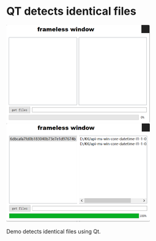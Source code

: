 # QT detects identical files

<img src="https://github.com/HUIhuihuil/LJH/blob/master/image/A.png" style="zoom:50%;"/><img src="https://github.com/HUIhuihuil/LJH/blob/master/image/B.png" style="zoom:50%;" />

Demo detects identical files using Qt.